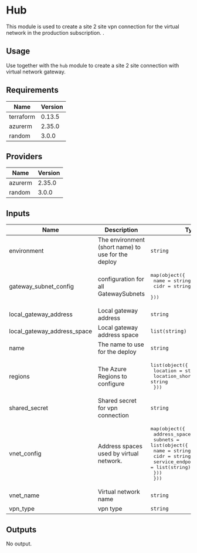 # Hub

This module is used to create a site 2 site vpn connection for the virtual network in the production subscription. .

## Usage

Use together with the `hub` module to create a site 2 site connection with virtual network gateway.

## Requirements

| Name | Version |
|------|---------|
| terraform | 0.13.5 |
| azurerm | 2.35.0 |
| random | 3.0.0 |

## Providers

| Name | Version |
|------|---------|
| azurerm | 2.35.0 |
| random | 3.0.0 |

## Inputs

| Name | Description | Type | Default | Required |
|------|-------------|------|---------|:--------:|
| environment | The environment (short name) to use for the deploy | `string` | n/a | yes |
| gateway\_subnet\_config | configuration for all GatewaySubnets | <pre>map(object({<br>    name = string<br>    cidr = string<br>  }))</pre> | n/a | yes |
| local\_gateway\_address | Local gateway address | `string` | n/a | yes |
| local\_gateway\_address\_space | Local gateway address space | `list(string)` | n/a | yes |
| name | The name to use for the deploy | `string` | n/a | yes |
| regions | The Azure Regions to configure | <pre>list(object({<br>    location       = string<br>    location_short = string<br>  }))</pre> | n/a | yes |
| shared\_secret | Shared secret for vpn connection | `string` | `""` | no |
| vnet\_config | Address spaces used by virtual network. | <pre>map(object({<br>    address_space = list(string)<br>    subnets = list(object({<br>      name              = string<br>      cidr              = string<br>      service_endpoints = list(string)<br>    }))<br>  }))</pre> | n/a | yes |
| vnet\_name | Virtual network name | `string` | n/a | yes |
| vpn\_type | vpn type | `string` | `"RouteBased"` | no |

## Outputs

No output.


